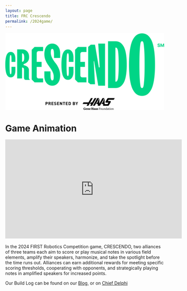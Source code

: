 ```yaml
---
layout: page
title: FRC Crescendo
permalink: /2024game/
---
```


![Season Logo](/assets/img/CrescendoLogo.png)

# Game Animation
<iframe width="560" height="315" src="https://www.youtube.com/watch?v=9keeDyFxzY4" title="YouTube video player" frameborder="0" allow="accelerometer; autoplay; clipboard-write; encrypted-media; gyroscope; picture-in-picture; web-share" allowfullscreen></iframe>

In the 2024 FIRST Robotics Competition game, CRESCENDO, two alliances of three teams each aim to score or play musical notes in various field elements, amplify their speakers, harmonize, and take the spotlight before the time runs out. Alliances can earn additional rewards for meeting specific scoring thresholds, cooperating with opponents, and strategically playing notes in amplified speakers for increased points.

Our Build Log can be found on our [Blog](../blog/index.html), or on [Chief Delphi](https://www.chiefdelphi.com/t/1672-robo-t-birds-2023-build-thread/419228)
